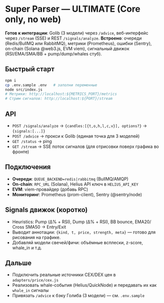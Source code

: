 # Super Parser — ULTIMATE (Core only, no web)

**Готов к интеграции**: Golib (3 модели) через `/advice`, веб-интерфейс через `/stream` (SSE) и REST `/signals/analyze`.
**Встроено**: очереди (Redis/BullMQ или RabbitMQ), метрики (Prometheus), ошибки (Sentry), on-chain (Solana @web3.js, EVM viem), сигнальный движок (RSI/EMA/SMA/BB + pump/dump/whales стуб).

## Быстрый старт
```bash
npm i
cp .env.sample .env   # заполни переменные
node src/index.js
# Метрики: http://localhost:${METRICS_PORT}/metrics
# Стрим сигналов: http://localhost:${PORT}/stream
```

## API
- `POST /signals/analyze` → `{candles:[{t,o,h,l,c,v}], options?}` → `{signals:[...]}`
- `POST /advice` → прокси к Golib (единая точка для 3 моделей)
- `GET /status` → ping
- `GET /stream` → SSE поток сигналов (для отрисовки поверх графика во фронте)

## Подключения
- **Очереди**: `QUEUE_BACKEND=redis|rabbitmq` (BullMQ/AMQP)
- **On-chain**: `RPC_URL` (Solana), Helius API ключ в `HELIUS_API_KEY`
- **EVM**: viem-провайдер (добавь RPC)
- **Мониторинг**: Prometheus (prom-client), Sentry (@sentry/node)

## Signals движок (коротко)
- Heuristics: Pump (Δ% + RSI), Dump (Δ% + RSI), BB bounce, EMA20/Сross SMA50 → Entry/Exit
- Выводит аннотации: `{kind, t, price, strength, meta}` — готово для рисования на графике.
- Добавляй модели свечей/фичи: объёмные всплески, z-score, whale_in и т.д.

## Дальше
- Подключить реальные источники CEX/DEX цен в `adapters/price/cex.js`
- Реализовать whale-события (Helius/QuickNode) и передавать их как `whale_in` сигналы
- Привязать `/advice` к бэку Голиба (3 модели) — см. `.env.sample`
```